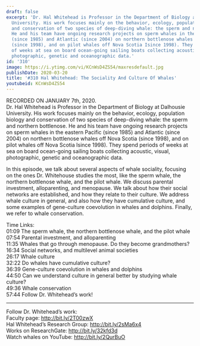 ```yaml
---
draft: false
excerpt: 'Dr. Hal Whitehead is Professor in the Department of Biology at Dalhousie
  University. His work focuses mainly on the behavior, ecology, population biology
  and conservation of two species of deep-diving whale: the sperm and northern bottlenose.
  He and his team have ongoing research projects on sperm whales in the eastern Pacific
  (since 1985) and Atlantic (since 2004) on northern bottlenose whales off Nova Scotia
  (since 1998), and on pilot whales off Nova Scotia Isince 1998). They spend periods
  of weeks at sea on board ocean-going sailing boats collecting acoustic, visual,
  photographic, genetic and oceanographic data.'
id: '310'
image: https://i.ytimg.com/vi/KCnWsD4ZS54/maxresdefault.jpg
publishDate: 2020-03-20
title: '#310 Hal Whitehead: The Sociality And Culture Of Whales'
youtubeid: KCnWsD4ZS54
---
```

<div class="timelinks">

RECORDED ON JANUARY 7th, 2020.  
Dr. Hal Whitehead is Professor in the Department of Biology at Dalhousie University. His work focuses mainly on the behavior, ecology, population biology and conservation of two species of deep-diving whale: the sperm and northern bottlenose. He and his team have ongoing research projects on sperm whales in the eastern Pacific (since 1985) and Atlantic (since 2004) on northern bottlenose whales off Nova Scotia (since 1998), and on pilot whales off Nova Scotia Isince 1998). They spend periods of weeks at sea on board ocean-going sailing boats collecting acoustic, visual, photographic, genetic and oceanographic data.

In this episode, we talk about several aspects of whale sociality, focusing on the ones Dr. Whitehouse studies the most, like the sperm whale, the northern bottlenose whale, and the pilot whale. We discuss parental investment, alloparenting, and menopause. We talk about how their social networks are established, and how they relate to their culture. We address whale culture in general, and also how they have cumulative culture, and some examples of gene-culture coevolution in whales and dolphins. Finally, we refer to whale conservation.

Time Links:  
<time>01:09</time> The sperm whale, the northern bottlenose whale, and the pilot whale  
<time>07:54</time> Parental investment, and alloparenting  
<time>11:35</time> Whales that go through menopause. Do they become grandmothers?  
<time>16:34</time> Social networks, and multilevel animal societies  
<time>26:17</time> Whale culture   
<time>32:22</time> Do whales have cumulative culture?  
<time>36:39</time> Gene-culture coevolution in whales and dolphins  
<time>44:50</time> Can we understand culture in general better by studying whale culture?   
<time>49:36</time> Whale conservation  
<time>57:44</time> Follow Dr. Whitehead’s work!

---

Follow Dr. Whitehead’s work:  
Faculty page: http://bit.ly/2T00zwX  
Hal Whitehead’s Research Group: http://bit.ly/2sMa6x4  
Works on ResearchGate: http://bit.ly/32kfd3d  
Watch whales on YouTube: http://bit.ly/2QurBuO
</div>

